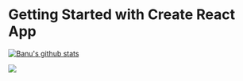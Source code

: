 # Getting Started with Create React App

[![Banu's github stats](https://github-readme-stats.vercel.app/api?username=banuakman)](https://github.com/banuakman/github-readme-stats)

<a href="https://github.com/banuakman/convoychat">
  <img align="center" src="https://github-readme-stats.vercel.app/api/top-langs/?username=banuakman&layout=compact" />
</a>